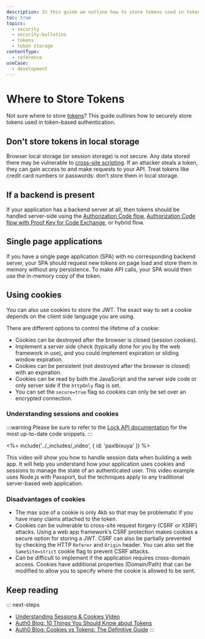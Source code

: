 ```yaml
---
description: In this guide we outline how to store tokens used in token-based authentication.
toc: true
topics:
  - security
  - security-bulletins
  - tokens
  - token storage
contentType:
  - reference
useCase:
  - development
---
```


# Where to Store Tokens

Not sure where to store [tokens](/tokens)? This guide outlines how to securely store tokens used in token-based authentication.

## Don't store tokens in local storage

Browser local storage (or session storage) is not secure. Any data stored there may be vulnerable to [cross-site scripting](https://www.owasp.org/index.php/Cross-site_Scripting_(XSS)). If an attacker steals a token, they can gain access to and make requests to your API. Treat tokens like credit card numbers or passwords: don’t store them in local storage.

## If a backend is present

If your application has a backend server at all, then tokens should be handled server-side using the [Authorization Code flow](/application-auth/current/server-side-web), [Authorization Code flow with Proof Key for Code Exchange](/application-auth/current/mobile-desktop), or hybrid flow.

## Single page applications

If you have a single page application (SPA) with no corresponding backend server, your SPA should request new tokens on page load and store them in memory without any persistence. To make API calls, your SPA would then use the in-memory copy of the token.

## Using cookies

You can also use cookies to store the JWT. The exact way to set a cookie depends on the client side language you are using.

There are different options to control the lifetime of a cookie:

* Cookies can be destroyed after the browser is closed (session cookies).
* Implement a server side check (typically done for you by the web framework in use), and you could implement expiration or sliding window expiration.
* Cookies can be persistent (not destroyed after the browser is closed) with an expiration.
* Cookies can be read by both the JavaScript and the server side code or only server side if the `httpOnly` flag is set.
* You can set the `secure=true` flag so cookies can only be set over an encrypted connection.

### Understanding sessions and cookies

:::warning
Please be sure to refer to the [Lock API documentation](/libraries/lock/v10/api) for the most up-to-date code snippets.
:::

<%= include('../_includes/_video', { id: 'paxlbixuya' }) %>

This video will show you how to handle session data when building a web app. It will help you understand how your application uses cookies and sessions to manage the state of an authenticated user. This video example uses Node.js with Passport, but the techniques apply to any traditional server-based web application.

### Disadvantages of cookies

*  The max size of a cookie is only 4kb so that may be problematic if you have many claims attached to the token.
* Cookies can be vulnerable to cross-site request forgery (CSRF or XSRF) attacks. Using a web app framework’s CSRF protection makes cookies a secure option for storing a JWT. CSRF can also be partially prevented by checking the HTTP `Referer` and `Origin` header. You can also set the `SameSite=strict` cookie flag to prevent CSRF attacks.
*  Can be difficult to implement if the application requires cross-domain access. Cookies have additional properties (Domain/Path) that can be modified to allow you to specify where the cookie is allowed to be sent.

## Keep reading

::: next-steps
* [Understanding Sessions & Cookies Video](/videos/session-and-cookies)
* [Auth0 Blog: 10 Things You Should Know about Tokens](https://auth0.com/blog/ten-things-you-should-know-about-tokens-and-cookies/)
* [Auth0 Blog: Cookies vs Tokens: The Definitive Guide](https://auth0.com/blog/cookies-vs-tokens-definitive-guide/)
:::
